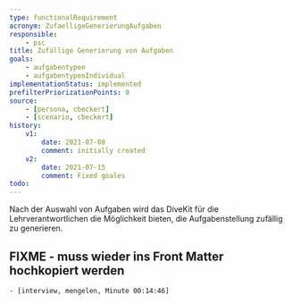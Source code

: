 ```yaml
---
type: functionalRequirement
acronym: ZufaelligeGenerierungAufgaben
responsible: 
    - psc
title: Zufällige Generierung von Aufgaben
goals: 
    - aufgabentypen
    - aufgabentypenIndividual
implementationStatus: implemented
prefilterPriorizationPoints: 0
source:
    - [persona, cbeckert]
    - [scenario, cbeckert]
history:
    v1:
        date: 2021-07-08
        comment: initially created
    v2:
        date: 2021-07-15
        comment: Fixed goales
todo: 
---
```


Nach der Auswahl von Aufgaben wird das DiveKit für die Lehrverantwortlichen die Möglichkeit bieten, die Aufgabenstellung zufällig zu generieren.


## FIXME - muss wieder ins Front Matter hochkopiert werden
    - [interview, mengelen, Minute 00:14:46]
